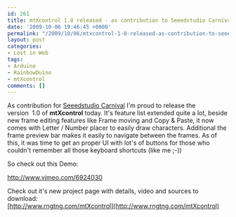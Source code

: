 ```yaml
---
id: 261
title: mtXcontrol 1.0 released - as contribution to Seeedstudio Carnival Competition
date: '2009-10-06 19:46:45 +0000'
permalink: "/2009/10/06/mtxcontrol-1-0-released-as-contribution-to-seeedstudio-carnival-competition/"
layout: post
categories:
- Lost in Web
tags:
- Arduino
- RainbowDuino
- mtXcontrol
comments: []
---
```

As contribution for [Seeedstudio Carnival](http://www.seeedstudio.com/forum/viewtopic.php?f=11&t=397)&nbsp;I'm proud to release the version&nbsp;&nbsp;1.0 of **mtXcontrol** today. It's feature list extended quite a lot, beside new frame&nbsp;editing features like Frame moving and Copy & Paste, it now comes with Letter / Number placer to easily draw characters. Additional the frame preview bar makes it easily to navigate between the frames. As of this, it was time to get an proper UI with lot's of buttons for those who couldn't remember all those keyboard shortcuts (like me ;-))

So check out this Demo:

<http://www.vimeo.com/6924030>

Check out it's new project page with details, video and sources to download:  
[http://www.rngtng.com/mtXcontrol](http://www.rngtng.com/mtXcontrol)